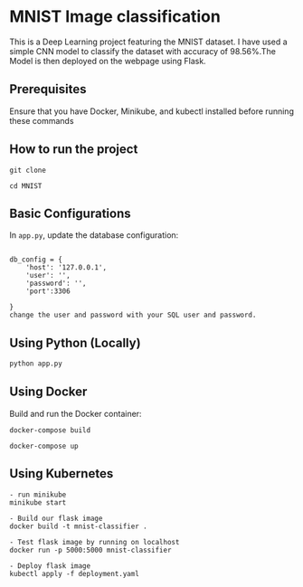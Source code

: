# MNIST Image classification

This is a Deep Learning project featuring the MNIST dataset. I have used a simple CNN model to classify the dataset with accuracy of 98.56%.The Model is then deployed on the webpage using Flask.

## Prerequisites 

Ensure that you have Docker, Minikube, and kubectl installed before running these commands


## How to run the project
```
git clone 

cd MNIST

```
## Basic Configurations
In ```app.py```, update the database configuration:
```

db_config = {
    'host': '127.0.0.1',
    'user': '',
    'password': '',
    'port':3306

}
change the user and password with your SQL user and password. 
```


## Using Python (Locally)

```python
python app.py
```

## Using Docker 

Build and run the Docker container:

```
docker-compose build

docker-compose up

```

## Using Kubernetes


```
- run minikube
minikube start

- Build our flask image
docker build -t mnist-classifier .

- Test flask image by running on localhost
docker run -p 5000:5000 mnist-classifier

- Deploy flask image
kubectl apply -f deployment.yaml

```

